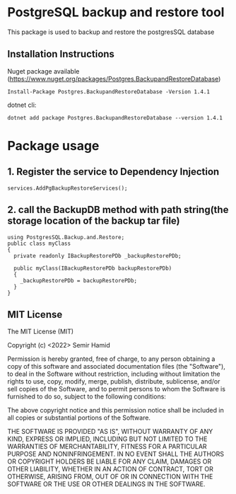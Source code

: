 
# PostgreSQL backup and restore tool

This package is used to backup and restore the postgresSQL database  

## Installation Instructions
Nuget package available (https://www.nuget.org/packages/Postgres.BackupandRestoreDatabase)
```
Install-Package Postgres.BackupandRestoreDatabase -Version 1.4.1
```
dotnet cli:
```
dotnet add package Postgres.BackupandRestoreDatabase --version 1.4.1
```
# Package usage
## 1. Register the service to Dependency Injection
```
services.AddPgBackupRestoreServices();
```
## 2. call the BackupDB method with path string(the storage location of the backup tar file) 
```
using PostgresSQL.Backup.and.Restore;
public class myClass
{
  private readonly IBackupRestorePDb _backupRestorePDb;
  
  public myClass(IBackupRestorePDb backupRestorePDb)
  {
    _backupRestorePDb = backupRestorePDb;
  }
}
```

## MIT License

The MIT License (MIT)

Copyright (c) <2022> Semir Hamid

Permission is hereby granted, free of charge, to any person obtaining a copy of this software and associated documentation files (the "Software"), to deal in the Software without restriction, including without limitation the rights to use, copy, modify, merge, publish, distribute, sublicense, and/or sell copies of the Software, and to permit persons to whom the Software is furnished to do so, subject to the following conditions:

The above copyright notice and this permission notice shall be included in all copies or substantial portions of the Software.

THE SOFTWARE IS PROVIDED "AS IS", WITHOUT WARRANTY OF ANY KIND, EXPRESS OR IMPLIED, INCLUDING BUT NOT LIMITED TO THE WARRANTIES OF MERCHANTABILITY, FITNESS FOR A PARTICULAR PURPOSE AND NONINFRINGEMENT. IN NO EVENT SHALL THE AUTHORS OR COPYRIGHT HOLDERS BE LIABLE FOR ANY CLAIM, DAMAGES OR OTHER LIABILITY, WHETHER IN AN ACTION OF CONTRACT, TORT OR OTHERWISE, ARISING FROM, OUT OF OR IN CONNECTION WITH THE SOFTWARE OR THE USE OR OTHER DEALINGS IN THE SOFTWARE.

